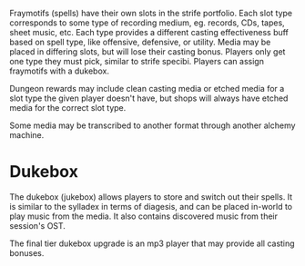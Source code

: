 Fraymotifs (spells) have their own slots in the strife portfolio. Each slot type corresponds to some type of recording medium, eg. records, CDs, tapes, sheet music, etc. Each type provides a different casting effectiveness buff based on spell type, like offensive, defensive, or utility. Media may be placed in differing slots, but will lose their casting bonus. Players only get one type they must pick, similar to strife specibi. Players can assign fraymotifs with a dukebox.

Dungeon rewards may include clean casting media or etched media for a slot type the given player doesn't have, but shops will always have etched media for the correct slot type.

Some media may be transcribed to another format through another alchemy machine.

# Dukebox
The dukebox (jukebox) allows players to store and switch out their spells. It is similar to the sylladex in terms of diagesis, and can be placed in-world to play music from the media. It also contains discovered music from their session's OST.

The final tier dukebox upgrade is an mp3 player that may provide all casting bonuses.